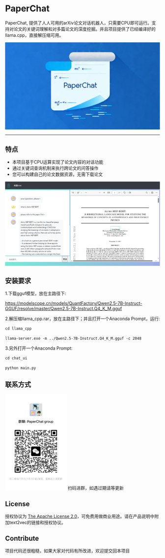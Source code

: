 # PaperChat
PaperChat, 提供了人人可用的arXiv论文对话机器人，只需要CPU即可运行。支持对论文的关键词理解和对多篇论文的深度挖掘。并且项目提供了已经编译好的llama.cpp，直接解压缩可用。


<div>
	<p align="center">
  <img alt="Animation Demo" src="https://github.com/elenalulu/PaperChat/blob/main/docs/logo.png" width="660" />
  </p>
</div>

-----------------

## 特点

- 本项目基于CPU运算实现了论文内容的对话功能
- 通过关键词查询机制来执行跨论文的问答操作
- 您可以构建自己的论文数据资源，无需下载论文


<div>
	<p align="center">
  <img alt="Animation Demo" src="https://github.com/elenalulu/PaperChat/blob/main/docs/ui.png" width="660" />
  </p>
</div>


## 安装要求

1.下载gguf模型，放在主路径下: 

https://modelscope.cn/models/QuantFactory/Qwen2.5-7B-Instruct-GGUF/resolve/master/Qwen2.5-7B-Instruct.Q4_K_M.gguf


2.解压缩llama_cpp.rar，放在主路径下；并且打开一个Anaconda Prompt，运行: 

```shell
cd llama_cpp

llama-server.exe -m ../Qwen2.5-7B-Instruct.Q4_K_M.gguf -c 2048
```


3.另外打开一个Anaconda Prompt:

```shell
cd chat_ui

python main.py
```



## 联系方式

<img src="docs/wechat.jpg" width="200" />
扫码进群，如遇过期请等更新


## License

授权协议为 [The Apache License 2.0](LICENSE)，可免费用做商业用途。请在产品说明中附加text2vec的链接和授权协议。


## Contribute

项目代码还很粗糙，如果大家对代码有所改进，欢迎提交回本项目